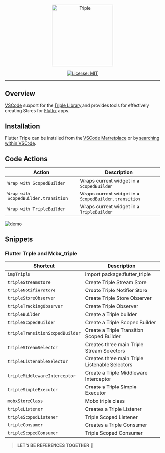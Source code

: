 <p align="center">
<img src="https://raw.githubusercontent.com/Flutterando/triple_pattern/master/doc/static/img/docusaurus.png" height="200" alt="Triple" />
</p>

<p align="center">
<a href="https://opensource.org/licenses/MIT"><img src="https://img.shields.io/badge/license-MIT-purple.svg" alt="License: MIT"></a>
</p>

---

## Overview

[VSCode](https://code.visualstudio.com/) support for the [Triple Library](https://triple.flutterando.com.br/) and provides tools for effectively creating Stores for [Flutter](https://flutter.dev/) apps.

## Installation

Flutter Triple can be installed from the [VSCode Marketplace](https://marketplace.visualstudio.com/items?itemName=Flutterando.flutter-triple) or by [searching within VSCode](https://code.visualstudio.com/docs/editor/extension-gallery#_search-for-an-extension).

## Code Actions

| Action                               | Description                                          |
| ------------------------------------ | ---------------------------------------------------- |
| `Wrap with ScopedBuilder`            | Wraps current widget in a `ScopedBuilder`            |
| `Wrap with ScopedBuilder.transition` | Wraps current widget in a `ScopedBuilder.transition` |
| `Wrap with TripleBuilder`            | Wraps current widget in a `TripleBuilder`            |

![demo](https://raw.githubusercontent.com/Flutterando/triple_pattern/master/extensions/vscode/assets/wrap-with-usage.gif)

## Snippets

### Flutter Triple and Mobx_triple

| Shortcut                        | Description                                    |
| ------------------------------- | ---------------------------------------------- |
| `impTriple`                     | import package:flutter_triple                  |
| `tripleStreamstore`             | Create Triple Stream Store                     |
| `tripleNotifierstore`           | Create Triple Notifier Store                   |
| `tripleStoreObserver`           | Create Triple Store Observer                   |
| `tripleTrackingObserver`        | Create Triple Observer                         |
| `tripleBuilder`                 | Create a Triple builder                        |
| `tripleScopedBuilder`           | Create a Triple Scoped Builder                 |
| `tripleTransitionScopedBuilder` | Create a Triple Transition Scoped Builder      |
| `tripleStreamSelector`          | Creates three main Triple Stream Selectors     |
| `tripleListenableSelector`      | Creates three main Triple Listenable Selectors |
| `tripleMiddlewareInterceptor`   | Create a Triple Middleware Interceptor         |
| `tripleSimpleExecutor`          | Create a Triple Simple Executor                |
| `mobxStoreClass`                | Mobx triple class                              |
| `tripleListener`                | Creates a Triple Listener                      |
| `tripleScopedListener`          | Triple Scoped Listener                         |
| `tripleConsumer`                | Creates a Triple Consumer                      |
| `tripleScopedConsumer`          | Triple Scoped Consumer                         |

> **LET'S BE REFERENCES TOGETHER 💙**
